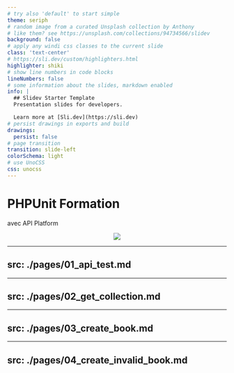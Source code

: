 ```yaml
---
# try also 'default' to start simple
theme: seriph
# random image from a curated Unsplash collection by Anthony
# like them? see https://unsplash.com/collections/94734566/slidev
background: false
# apply any windi css classes to the current slide
class: 'text-center'
# https://sli.dev/custom/highlighters.html
highlighter: shiki
# show line numbers in code blocks
lineNumbers: false
# some information about the slides, markdown enabled
info: |
  ## Slidev Starter Template
  Presentation slides for developers.

  Learn more at [Sli.dev](https://sli.dev)
# persist drawings in exports and build
drawings:
  persist: false
# page transition
transition: slide-left
colorSchema: light
# use UnoCSS
css: unocss
---
```


# PHPUnit Formation

avec API Platform

<div align="center">
<img class="w-75" src="https://api-platform.com/logo.png">
</div>

---
src: ./pages/01_api_test.md
---

---
src: ./pages/02_get_collection.md
---

---
src: ./pages/03_create_book.md
---

---
src: ./pages/04_create_invalid_book.md
---
